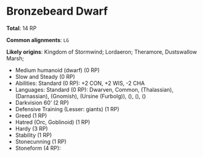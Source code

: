 # Bronzebeard Dwarf

**Total**: 14 RP

**Common alignments**: `LG`

**Likely origins**: Kingdom of Stormwind; Lordaeron; Theramore, Dustswallow Marsh;

* Medium humanoid (dwarf) (0 RP)
* Slow and Steady (0 RP)
* Abilities: Standard (0 RP): +2 CON, +2 WIS, -2 CHA
* Languages: Standard (0 RP): Dwarven, Common, (Thalassian), (Darnassian), (Gnomish), (Ursine (Furbolg)), (), (), ()
* Darkvision 60’ (2 RP)
* Defensive Training (Lesser: giants) (1 RP)
* Greed (1 RP)
* Hatred (Orc, Goblinoid) (1 RP)
* Hardy (3 RP)
* Stability (1 RP)
* Stonecunning (1 RP)
* Stoneform (4 RP):
